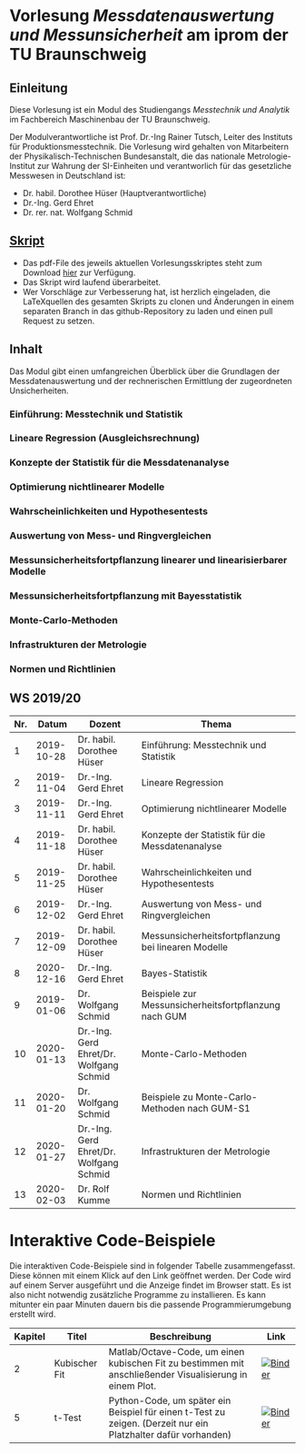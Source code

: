 # Vorlesung _Messdatenauswertung und Messunsicherheit_ am iprom der TU Braunschweig
## Einleitung
Diese Vorlesung ist ein Modul des Studiengangs _Messtechnik und Analytik_ im Fachbereich Maschinenbau der TU Braunschweig. 

Der Modulverantwortliche ist Prof. Dr.-Ing Rainer Tutsch, Leiter des Instituts für Produktionsmesstechnik. Die Vorlesung wird gehalten von Mitarbeitern der Physikalisch-Technischen Bundesanstalt, die das nationale Metrologie-Institut zur Wahrung der SI-Einheiten und verantworlich für das gesetzliche Messwesen in Deutschland ist:
- Dr. habil. Dorothee Hüser (Hauptverantwortliche)
- Dr.-Ing. Gerd Ehret
- Dr. rer. nat. Wolfgang Schmid

## [Skript](https://github.com/dhueser/MDA-Vorlesung-iprom-tu-bs/releases/latest/download/MDA_iprom_TUbraunschweig.pdf)
- Das pdf-File des jeweils aktuellen Vorlesungsskriptes steht zum Download [hier](https://github.com/dhueser/MDA-Vorlesung-iprom-tu-bs/releases/latest/download/MDA_iprom_TUbraunschweig.pdf) zur Verfügung.
- Das Skript wird laufend überarbeitet.
- Wer Vorschläge zur Verbesserung hat, ist herzlich eingeladen, die LaTeXquellen des gesamten Skripts zu clonen und Änderungen in einem separaten Branch in das github-Repository zu laden und einen pull Request zu setzen.

## Inhalt
Das Modul gibt einen umfangreichen Überblick über die Grundlagen der Messdatenauswertung und der rechnerischen Ermittlung der zugeordneten Unsicherheiten.

### Einführung: Messtechnik und Statistik
### Lineare Regression (Ausgleichsrechnung)
### Konzepte der Statistik für die Messdatenanalyse
### Optimierung nichtlinearer Modelle
### Wahrscheinlichkeiten und Hypothesentests
### Auswertung von Mess- und Ringvergleichen
### Messunsicherheitsfortpflanzung linearer und linearisierbarer Modelle
### Messunsicherheitsfortpflanzung mit Bayesstatistik
### Monte-Carlo-Methoden
### Infrastrukturen der Metrologie
### Normen und Richtlinien                             

## WS 2019/20

| Nr.  | Datum      | Dozent                                  | Thema                                               |
| ---- | ---------- | --------------------------------------- | --------------------------------------------------- |
| 1    | 2019-10-28 | Dr. habil. Dorothee Hüser               | Einführung: Messtechnik und Statistik               |
| 2    | 2019-11-04 | Dr.-Ing. Gerd Ehret                     | Lineare Regression                                  |
| 3    | 2019-11-11 | Dr.-Ing. Gerd Ehret                     | Optimierung nichtlinearer Modelle                   |
| 4    | 2019-11-18 | Dr. habil. Dorothee Hüser               | Konzepte der Statistik für die Messdatenanalyse     |
| 5    | 2019-11-25 | Dr. habil. Dorothee Hüser               | Wahrscheinlichkeiten und Hypothesentests            |
| 6    | 2019-12-02 | Dr.-Ing. Gerd Ehret                     | Auswertung von Mess- und Ringvergleichen            |
| 7    | 2019-12-09 | Dr. habil. Dorothee Hüser               | Messunsicherheitsfortpflanzung bei linearen Modelle |
| 8    | 2020-12-16 | Dr.-Ing. Gerd Ehret                     | Bayes-Statistik                                     |
| 9    | 2019-01-06 | Dr. Wolfgang Schmid                     | Beispiele zur Messunsicherheitsfortpflanzung nach GUM |
| 10   | 2020-01-13 | Dr.-Ing. Gerd Ehret/Dr. Wolfgang Schmid | Monte-Carlo-Methoden                                |
| 11   | 2020-01-20 | Dr. Wolfgang Schmid                     | Beispiele zu Monte-Carlo-Methoden nach GUM-S1 |
| 12   | 2020-01-27 | Dr.-Ing. Gerd Ehret/Dr. Wolfgang Schmid | Infrastrukturen der Metrologie                      |
| 13   | 2020-02-03 | Dr. Rolf Kumme                          | Normen und Richtlinien                              | 14   | nach Vereinb.| Dr. Rolf Kumme | Exkursion |

# Interaktive Code-Beispiele

Die interaktiven Code-Beispiele sind in folgender Tabelle zusammengefasst. Diese können mit einem Klick auf den Link geöffnet werden. Der Code wird auf einem Server ausgeführt und die Anzeige findet im Browser statt. Es ist also nicht notwendig zusätzliche Programme zu installieren. Es kann mitunter ein paar Minuten dauern bis die passende Programmierumgebung erstellt wird.

| Kapitel | Titel         | Beschreibung                                                 | Link                                                         |
| ------- | ------------- | ------------------------------------------------------------ | ------------------------------------------------------------ |
| 2       | Kubischer Fit | Matlab/Octave-Code, um einen kubischen Fit zu bestimmen mit anschließender Visualisierung in einem Plot. | [![Binder](https://mybinder.org/badge.svg)](https://mybinder.org/v2/gh/dhueser/MDA-Vorlesung-iprom-tu-bs/master?urlpath=/lab/tree/vorlesung/02_vorlesung/code/cubic_fit.ipynb) |
| 5       | t-Test | Python-Code, um später ein Beispiel für einen t-Test zu zeigen. (Derzeit nur ein Platzhalter dafür vorhanden) | [![Binder](https://mybinder.org/badge.svg)](https://mybinder.org/v2/gh/dhueser/MDA-Vorlesung-iprom-tu-bs/master?urlpath=/lab/tree/vorlesung/05_vorlesung/code/example_tTest.ipynb) |






